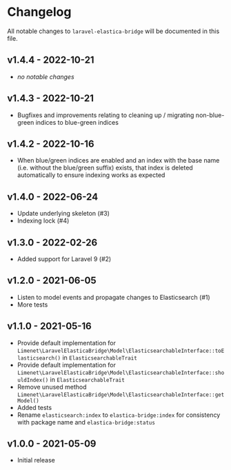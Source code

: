 # Changelog

All notable changes to `laravel-elastica-bridge` will be documented in this file.

## v1.4.4 - 2022-10-21

- *no notable changes*

## v1.4.3 - 2022-10-21

- Bugfixes and improvements relating to cleaning up / migrating non-blue-green indices to blue-green indices

## v1.4.2 - 2022-10-16

- When blue/green indices are enabled and an index with the base name (i.e. without the blue/green suffix) exists, that index is deleted automatically to ensure indexing works as expected

## v1.4.0 - 2022-06-24

- Update underlying skeleton (#3)
- Indexing lock (#4)

## v1.3.0 - 2022-02-26

- Added support for Laravel 9 (#2)

## v1.2.0 - 2021-06-05

- Listen to model events and propagate changes to Elasticsearch (#1)
- More tests

## v1.1.0 - 2021-05-16

- Provide default implementation for `Limenet\LaravelElasticaBridge\Model\ElasticsearchableInterface::toElasticsearch()` in `ElasticsearchableTrait`
- Provide default implementation for `Limenet\LaravelElasticaBridge\Model\ElasticsearchableInterface::shouldIndex()` in `ElasticsearchableTrait`
- Remove unused method `Limenet\LaravelElasticaBridge\Model\ElasticsearchableInterface::getModel()`
- Added tests
- Rename `elasticsearch:index` to  `elastica-bridge:index` for consistency with package name and  `elastica-bridge:status`

## v1.0.0 - 2021-05-09

- Initial release
